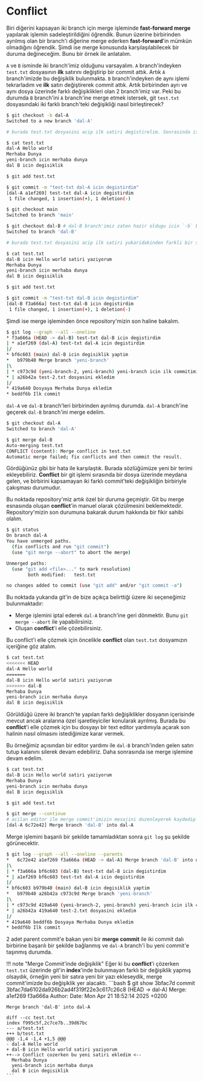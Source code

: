 # Conflict

Biri diğerini kapsayan iki branch için merge işleminde **fast-forward merge** yapılarak işlemin sadeleştirildiğini öğrendik. Bunun üzerine birbirinden ayrılmış olan bir branch'i diğerine merge ederken **fast-forward**'in mümkün olmadığını öğrendik. Şimdi ise merge konusunda karşılaşılabilecek bir duruma değineceğim. Bunu bir örnek ile anlatalım.

`A` ve `B` isminde iki branch'imiz olduğunu varsayalım. `A` branch'indeyken `test.txt` dosyasının **ilk** satırını değiştirip bir commit attık. Artık `A` branch'imizde bu değişiklik bulunmakta. `B` branch'indeyken de aynı işlemi tekrarladım ve **ilk** satırı değiştirerek commit attık. Artık birbirinden ayrı ve aynı dosya üzerinde farklı değişiklikleri olan 2 branch'imiz var. Peki bu durumda `B` branch'ini `A` branch'ine merge etmek istersek, git `test.txt` dosyasındaki iki farklı branch'teki değişikliği nasıl birleştirecek?

```bash
$ git checkout -b dal-A
Switched to a new branch 'dal-A'

# burada test.txt dosyasini acip ilk satiri degistirelim. Sonrasinda ise siradaki komuttan devam edelim.

$ cat test.txt
dal-A Hello world
Merhaba Dunya
yeni-branch icin merhaba dunya
dal B icin degisiklik

$ git add test.txt

$ git commit -m "test-txt dal-A icin degistirdim"
[dal-A a1ef269] test-txt dal-A icin degistirdim
 1 file changed, 1 insertion(+), 1 deletion(-)

$ git checkout main
Switched to branch 'main'

$ git checkout dal-B # dal-B branch'imiz zaten hazir oldugu icin `-b` bayragini kullanmayarak yeni bir branch olusturmaktan kacindik.
Switched to branch 'dal-B'

# burada test.txt dosyasini acip ilk satiri yukaridakinden farkli bir sekilde degistirelim. Sonrasinda ise siradaki komuttan devam edelim.

$ cat test.txt
dal-B icin Hello world satiri yaziyorum
Merhaba Dunya
yeni-branch icin merhaba dunya
dal B icin degisiklik

$ git add test.txt

$ git commit -m "test-txt dal-B icin degistirdim"
[dal-B f3a666a] test-txt dal-B icin degistirdim
 1 file changed, 1 insertion(+), 1 deletion(-)
```

Şimdi ise merge işleminden önce repository'mizin son haline bakalım.

```bash
$ git log --graph --all --oneline
* f3a666a (HEAD -> dal-B) test-txt dal-B icin degistirdim
| * a1ef269 (dal-A) test-txt dal-A icin degistirdim
|/  
* bf6c603 (main) dal-B icin degisiklik yaptim
*   b979b40 Merge branch 'yeni-branch'
|\  
| * c973c9d (yeni-branch-2, yeni-branch) yeni-branch icin ilk commitimi atiyorum
* | a26b42a test-2.txt dosyasini ekledim
|/  
* 419a640 Dosyaya Merhaba Dunya ekledim
* beddf6b Ilk commit
```

`dal-A` ve `dal-B` branch'leri birbirinden ayrılmış durumda. `dal-A` branch'ine geçerek `dal-B` branch'ini merge edelim.

```bash
$ git checkout dal-A
Switched to branch 'dal-A'

$ git merge dal-B
Auto-merging test.txt
CONFLICT (content): Merge conflict in test.txt
Automatic merge failed; fix conflicts and then commit the result.
```

Gördüğünüz gibi bir hata ile karşılaştık. Burada sözlüğümüze yeni bir terimi ekleyebiliriz. **Conflict** bir git işlemi sırasında bir dosya üzerinde meydana gelen, ve birbirini kapsamayan iki farklı commit'teki değişikliğin birbiriyle çakışması durumudur.

Bu noktada repository'miz artık özel bir duruma geçmiştir. Git bu merge esnasında oluşan **conflict**'in manuel olarak çözülmesini beklemektedir. Repository'mizin son durumuna bakarak durum hakkında bir fikir sahibi olalım.

```bash
$ git status
On branch dal-A
You have unmerged paths.
  (fix conflicts and run "git commit")
  (use "git merge --abort" to abort the merge)

Unmerged paths:
  (use "git add <file>..." to mark resolution)
        both modified:   test.txt

no changes added to commit (use "git add" and/or "git commit -a")
```

Bu noktada yukarıda git'in de bize açıkça belirttiği üzere iki seçeneğimiz bulunmaktadır:

- Merge işlemini iptal ederek `dal-A` branch'ine geri dönmektir. Bunu `git merge --abort` ile yapabilirsiniz.
- Oluşan **conflict**'i elle çözebilirsiniz.

Bu conflict'i elle çözmek için öncelikle **conflict** olan `test.txt` dosyamızın içeriğine göz atalım.

```bash
$ cat test.txt
<<<<<<< HEAD
dal-A Hello world
=======
dal-B icin Hello world satiri yaziyorum
>>>>>>> dal-B
Merhaba Dunya
yeni-branch icin merhaba dunya
dal B icin degisiklik
```

Görüldüğü üzere iki branch'te yapılan farklı değişiklikler dosyanın içerisinde mevcut ancak aralarına özel işaretleyiciler konularak ayrılmış. Burada bu **conflict**'i elle çözmek için bu dosyayı bir text editor yardımıyla açarak son halinin nasıl olmasını istediğimize karar vermek.

Bu örneğimiz açısından bir editor yardımı ile `dal-B` branch'inden gelen satırı tutup kalanını silerek devam edebiliriz. Daha sonrasında ise merge işlemine devam edelim.

```bash
$ cat test.txt
dal-B icin Hello world satiri yaziyorum
Merhaba Dunya
yeni-branch icin merhaba dunya
dal B icin degisiklik

$ git add test.txt

$ git merge --continue
# acilan editor ile merge commit'imizin mesajini duzenleyerek kaydedip kapatalim.
[dal-A 6c72e42] Merge branch 'dal-B' into dal-A
```

Merge işlemini başarılı bir şekilde tamamladıktan sonra `git log` şu şekilde görünecektir.

```bash
$ git log --graph --all --oneline --parents
*   6c72e42 a1ef269 f3a666a (HEAD -> dal-A) Merge branch 'dal-B' into dal-A
|\  
| * f3a666a bf6c603 (dal-B) test-txt dal-B icin degistirdim
* | a1ef269 bf6c603 test-txt dal-A icin degistirdim
|/  
* bf6c603 b979b40 (main) dal-B icin degisiklik yaptim
*   b979b40 a26b42a c973c9d Merge branch 'yeni-branch'
|\  
| * c973c9d 419a640 (yeni-branch-2, yeni-branch) yeni-branch icin ilk commitimi atiyorum
* | a26b42a 419a640 test-2.txt dosyasini ekledim
|/  
* 419a640 beddf6b Dosyaya Merhaba Dunya ekledim
* beddf6b Ilk commit
```

2 adet parent commit'e bakan yeni bir **merge commit** ile iki commit dalı birbirine başarılı bir şekilde bağlanmış ve `dal-A` branch'i bu yeni commit'e taşınmış durumda.

!!! note "Merge Commit'inde değişiklik"
    Eğer ki bu **conflict**'i çözerken `test.txt` üzerinde git'in **index**'inde bulunmayan farklı bir değişiklik yapmış olsaydık, örneğin yeni bir satıra yeni bir yazı ekleseydik, merge commit'imizde bu değişiklik yer alacaktı.
    ```bash
    $ git show 3bfac7d
    commit 3bfac7da6102da926b2ad4f319f22e3c617c26c8 (HEAD -> dal-A)
    Merge: a1ef269 f3a666a
    Author: <username> <email>
    Date:   Mon Apr 21 18:52:14 2025 +0200

    Merge branch 'dal-B' into dal-A

    diff --cc test.txt
    index f995c5f,2c7ce7b..39d67bc
    --- a/test.txt
    +++ b/test.txt
    @@@ -1,4 -1,4 +1,5 @@@
    - dal-A Hello world
    + dal-B icin Hello world satiri yaziyorum
    ++--> Conflict cozerken bu yeni satiri ekledim <--
      Merhaba Dunya
      yeni-branch icin merhaba dunya
      dal B icin degisiklik
    ```